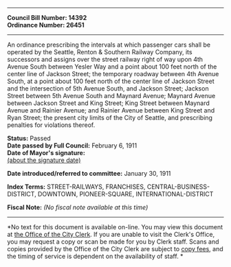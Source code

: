 * * * * *  
  
**Council Bill Number: [](#h0)[](#h2)14392**   
**Ordinance Number: 26451**  
  
* * * * *  
  
An ordinance prescribing the intervals at which passenger cars shall be operated by the Seattle, Renton & Southern Railway Company, its successors and assigns over the street railway right of way upon 4th Avenue South between Yesler Way and a point about 100 feet north of the center line of Jackson Street; the temporary roadway between 4th Avenue South, at a point about 100 feet north of the center line of Jackson Street and the intersection of 5th Avenue South, and Jackson Street; Jackson Street between 5th Avenue South and Maynard Avenue; Maynard Avenue between Jackson Street and King Street; King Street between Maynard Avenue and Rainier Avenue; and Rainier Avenue between King Street and Ryan Street; the present city limits of the City of Seattle, and prescribing penalties for violations thereof.  
  
**Status:** Passed   
**Date passed by Full Council:** February 6, 1911   
**Date of Mayor's signature:**   
[(about the signature date)](/~public/approvaldate.htm)   
  
  
**Date introduced/referred to committee:** January 30, 1911   
  
**Index Terms:** STREET-RAILWAYS, FRANCHISES, CENTRAL-BUSINESS-DISTRICT, DOWNTOWN, PIONEER-SQUARE, INTERNATIONAL-DISTRICT  
  
**Fiscal Note:** *(No fiscal note available at this time)*  
  
* * * * *  
  
*No text for this document is available on-line. You may view this document at [the Office of the City Clerk](http://www.seattle.gov/leg/clerk/contactUs.htm). If you are unable to visit the Clerk's Office, you may request a copy or scan be made for you by Clerk staff. Scans and copies provided by the Office of the City Clerk are subject to [copy fees](http://clerk.seattle.gov/~public/clerkfees.htm), and the timing of service is dependent on the availability of staff. *  
  
  
